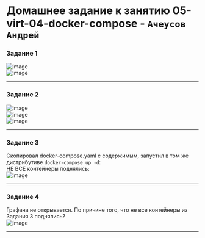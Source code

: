 # Домашнее задание к занятию  05-virt-04-docker-compose - `Ачеусов Андрей`

### Задание 1

![image](https://github.com/AndrewAche/HW_ALL/assets/121398221/e06365a9-bf05-4066-92f9-c7cc569663be)  
![image](https://github.com/AndrewAche/HW_ALL/assets/121398221/bbab4c40-da01-434a-ba67-53ed235763fa)  


---



### Задание 2

![image](https://github.com/AndrewAche/HW_ALL/assets/121398221/17a1a538-8496-4294-a606-77279d9bebee)  
![image](https://github.com/AndrewAche/HW_ALL/assets/121398221/af2076c9-ad21-47c0-ba55-1e5c4b0480c5)  
![image](https://github.com/AndrewAche/HW_ALL/assets/121398221/5c3df385-d2d6-4fd5-b78e-4c4069450237)  


---



### Задание 3

Скопировал docker-compose.yaml с содержимым, запустил в том же дистрибутиве `docker-compose up -d`:  
НЕ ВСЕ контейнеры поднялись:  
![image](https://github.com/AndrewAche/HW_ALL/assets/121398221/2f4835ba-be7c-45a6-9652-18ddb3ab92f0)  


---



### Задание 4

Графана не открывается. По причине того, что не все контейнеры из Задания 3 поднялись?  
![image](https://github.com/AndrewAche/HW_ALL/assets/121398221/0b0f696f-bd1c-42a2-9208-eb90a5049686)



---



